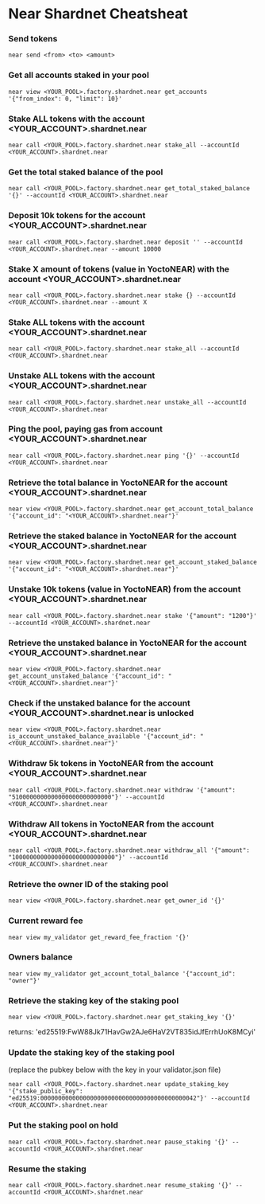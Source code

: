 # Near Shardnet Cheatsheat

### Send tokens
  ```
  near send <from> <to> <amount>
  ```

### Get all accounts staked in your pool
  ```
  near view <YOUR_POOL>.factory.shardnet.near get_accounts '{"from_index": 0, "limit": 10}'
  ```

### Stake ALL tokens with the account <YOUR_ACCOUNT>.shardnet.near
  ```
  near call <YOUR_POOL>.factory.shardnet.near stake_all --accountId <YOUR_ACCOUNT>.shardnet.near
  ```
  
### Get the total staked balance of the pool
  ```
  near call <YOUR_POOL>.factory.shardnet.near get_total_staked_balance '{}' --accountId <YOUR_ACCOUNT>.shardnet.near
  ```
  
### Deposit 10k tokens for the account <YOUR_ACCOUNT>.shardnet.near
  ```
  near call <YOUR_POOL>.factory.shardnet.near deposit '' --accountId <YOUR_ACCOUNT>.shardnet.near --amount 10000
  ```
  
### Stake X amount of tokens (value in YoctoNEAR) with the account <YOUR_ACCOUNT>.shardnet.near
  ```
  near call <YOUR_POOL>.factory.shardnet.near stake {} --accountId <YOUR_ACCOUNT>.shardnet.near --amount X
  ```
  
### Stake ALL tokens with the account <YOUR_ACCOUNT>.shardnet.near
  ```
  near call <YOUR_POOL>.factory.shardnet.near stake_all --accountId <YOUR_ACCOUNT>.shardnet.near
  ```
  
### Unstake ALL tokens with the account <YOUR_ACCOUNT>.shardnet.near
  ```
  near call <YOUR_POOL>.factory.shardnet.near unstake_all --accountId <YOUR_ACCOUNT>.shardnet.near
  ```
  
### Ping the pool, paying gas from account <YOUR_ACCOUNT>.shardnet.near
  ```
  near call <YOUR_POOL>.factory.shardnet.near ping '{}' --accountId <YOUR_ACCOUNT>.shardnet.near
  ```
  
### Retrieve the total balance in YoctoNEAR for the account <YOUR_ACCOUNT>.shardnet.near
  ```
  near view <YOUR_POOL>.factory.shardnet.near get_account_total_balance '{"account_id": "<YOUR_ACCOUNT>.shardnet.near"}'
  ```
  
### Retrieve the staked balance in YoctoNEAR for the account <YOUR_ACCOUNT>.shardnet.near
  ```
  near view <YOUR_POOL>.factory.shardnet.near get_account_staked_balance '{"account_id": "<YOUR_ACCOUNT>.shardnet.near"}'
  ```
  
### Unstake 10k tokens (value in YoctoNEAR) from the account <YOUR_ACCOUNT>.shardnet.near
  ```
  near call <YOUR_POOL>.factory.shardnet.near stake '{"amount": "1200"}' --accountId <YOUR_ACCOUNT>.shardnet.near
  ```
  
### Retrieve the unstaked balance in YoctoNEAR for the account <YOUR_ACCOUNT>.shardnet.near
  ```
  near view <YOUR_POOL>.factory.shardnet.near get_account_unstaked_balance '{"account_id": "<YOUR_ACCOUNT>.shardnet.near"}'
  ```
  
### Check if the unstaked balance for the account <YOUR_ACCOUNT>.shardnet.near is unlocked
  ```
  near view <YOUR_POOL>.factory.shardnet.near is_account_unstaked_balance_available '{"account_id": "<YOUR_ACCOUNT>.shardnet.near"}'
  ```
  
### Withdraw 5k tokens in YoctoNEAR from the account <YOUR_ACCOUNT>.shardnet.near
  ```
  near call <YOUR_POOL>.factory.shardnet.near withdraw '{"amount": "5100000000000000000000000000"}' --accountId <YOUR_ACCOUNT>.shardnet.near
  ```
  
### Withdraw All tokens in YoctoNEAR from the account <YOUR_ACCOUNT>.shardnet.near
  ```
  near call <YOUR_POOL>.factory.shardnet.near withdraw_all '{"amount": "10000000000000000000000000000"}' --accountId <YOUR_ACCOUNT>.shardnet.near
  ```

### Retrieve the owner ID of the staking pool
  ```
  near view <YOUR_POOL>.factory.shardnet.near get_owner_id '{}'
  ```

### Current reward fee
  ```
  near view my_validator get_reward_fee_fraction '{}'
  ```

### Owners balance
  ```
  near view my_validator get_account_total_balance '{"account_id": "owner"}'
  ```

### Retrieve the staking key of the staking pool
  ```
  near view <YOUR_POOL>.factory.shardnet.near get_staking_key '{}'
  ```
returns: 'ed25519:FwW88Jk71HavGw2AJe6HaV2VT835idJfErrhUoK8MCyi'

### Update the staking key of the staking pool
(replace the pubkey below with the key in your validator.json file)
  ```
  near call <YOUR_POOL>.factory.shardnet.near update_staking_key '{"stake_public_key": "ed25519:00000000000000000000000000000000000000000042"}' --accountId <YOUR_ACCOUNT>.shardnet.near
  ```
### Put the staking pool on hold
  ```
  near call <YOUR_POOL>.factory.shardnet.near pause_staking '{}' --accountId <YOUR_ACCOUNT>.shardnet.near
  ```

### Resume the staking
  ```
  near call <YOUR_POOL>.factory.shardnet.near resume_staking '{}' --accountId <YOUR_ACCOUNT>.shardnet.near
  ```
